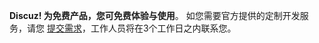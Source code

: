 **Discuz! 为免费产品，您可免费体验与使用**。
如您需要官方提供的定制开发服务，请您 [提交需求](https://cloud.tencent.com/apply/p/xgihn1ciqlo)，工作人员将在3个工作日之内联系您。
